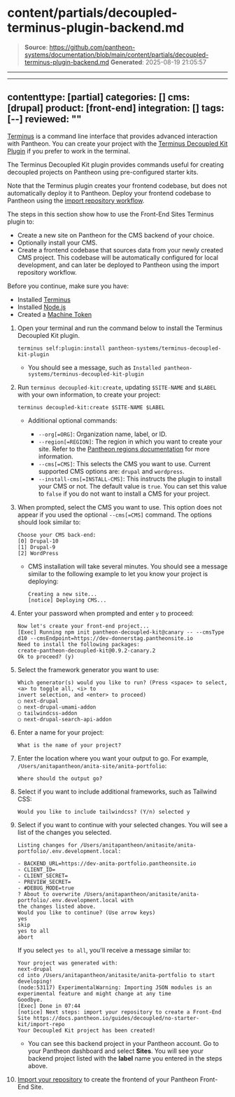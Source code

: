 # content/partials/decoupled-terminus-plugin-backend.md

> **Source**: https://github.com/pantheon-systems/documentation/blob/main/content/partials/decoupled-terminus-plugin-backend.md
> **Generated**: 2025-08-19 21:05:57

---

---
contenttype: [partial]
categories: []
cms: [drupal]
product: [front-end]
integration: []
tags: [--]
reviewed: ""
---

[Terminus](/terminus) is a command line interface that provides advanced interaction with Pantheon. You can create your project with the [Terminus Decoupled Kit Plugin](https://decoupledkit.pantheon.io/docs/backend-starters/terminus-decoupled-kit) if you prefer to work in the terminal.

The Terminus Decoupled Kit plugin provides commands useful for creating decoupled projects on Pantheon using pre-configured starter kits.

<Alert title="Note"  type="info" >

Note that the Terminus plugin creates your frontend codebase, but does not automatically deploy it to Pantheon. Deploy your frontend codebase to Pantheon using the [import repository workflow](/guides/decoupled/no-starter-kit/import-repo).

</Alert>

The steps in this section show how to use the Front-End Sites Terminus plugin to:

- Create a new site on Pantheon for the CMS backend of your choice.
- Optionally install your CMS.
- Create a frontend codebase that sources data from your newly created CMS project. This codebase will be automatically configured for local development, and can later be deployed to Pantheon using the import repository workflow.

Before you continue, make sure you have:

- Installed [Terminus](/terminus/install)
- Installed [Node.js](https://nodejs.org/en/download)
- Created a [Machine Token](/machine-tokens#create-a-machine-token)

1. Open your terminal and run the command below to install the Terminus Decoupled Kit plugin.

   ```bash{promptUser:user}
   terminus self:plugin:install pantheon-systems/terminus-decoupled-kit-plugin
   ```

   - You should see a message, such as `Installed pantheon-systems/terminus-decoupled-kit-plugin`

1. Run `terminus decoupled-kit:create`, updating `$SITE-NAME` and `$LABEL` with your own information, to create your project:

    ```bash{promptUser:user}
    terminus decoupled-kit:create $SITE-NAME $LABEL
    ```

    - Additional optional commands:

        - `--org[=ORG]`: Organization name, label, or ID.
        - `--region[=REGION]`: The region in which you want to create your site. Refer to the [Pantheon regions documentation](/regions) for more information.
        - `--cms[=CMS]`: This selects the CMS you want to use. Current supported CMS options are: `drupal` and `wordpress`.
        - `--install-cms[=INSTALL-CMS]`: This instructs the plugin to install your CMS or not. The default value is `true`. You can set this value to `false` if you do not want to install a CMS for your project.

1. When prompted, select the CMS you want to use. This option does not appear if you used the optional `--cms[=CMS]` command. The options should look similar to:

    ```bash{outputLine}
    Choose your CMS back-end:
    [0] Drupal-10
    [1] Drupal-9
    [2] WordPress
    ```

    - CMS installation will take several minutes. You should see a message similar to the following example to let you know your project is deploying:

      ```bash{outputLine}
      Creating a new site...
      [notice] Deploying CMS...
      ```

1. Enter your password when prompted and enter `y` to proceed:

    ```bash{outputLines}
    Now let's create your front-end project...
    [Exec] Running npm init pantheon-decoupled-kit@canary -- --cmsType d10 --cmsEndpoint=https://dev-donnerstag.pantheonsite.io
    Need to install the following packages:
    create-pantheon-decoupled-kit@0.9.2-canary.2
    Ok to proceed? (y)
    ```

1. Select the framework generator you want to use:

    ```bash{outputLines}
    Which generator(s) would you like to run? (Press <space> to select, <a> to toggle all, <i> to
    invert selection, and <enter> to proceed)
    ◯ next-drupal
    ◯ next-drupal-umami-addon
    ◯ tailwindcss-addon
    ◯ next-drupal-search-api-addon
    ```

1. Enter a name for your project:

    ```bash{outputLines}
    What is the name of your project?
    ```

1. Enter the location where you want your output to go. For example, `/Users/anitapantheon/anita-site/anita-portfolio`:

    ```bash{outputLines}
    Where should the output go?
    ```

1. Select if you want to include additional frameworks, such as Tailwind CSS:

    ```bash{outputLines}
    Would you like to include tailwindcss? (Y/n) selected y
    ```

1. Select if you want to continue with your selected changes. You will see a list of the changes you selected.

    ```bash{outputLines}
    Listing changes for /Users/anitapantheon/anitasite/anita-portfolio/.env.development.local:

    - BACKEND_URL=https://dev-anita-portfolio.pantheonsite.io
    - CLIENT_ID=
    - CLIENT_SECRET=
    - PREVIEW_SECRET=
    - #DEBUG_MODE=true
    ? About to overwrite /Users/anitapantheon/anitasite/anita-portfolio/.env.development.local with
    the changes listed above.
    Would you like to continue? (Use arrow keys)
    yes
    skip
    yes to all
    abort
    ```

    If you select `yes to all`, you'll receive a message similar to:

    ```bash{outputLines}
    Your project was generated with:
    next-drupal
    cd into /Users/anitapantheon/anitasite/anita-portfolio to start developing!
    (node:53117) ExperimentalWarning: Importing JSON modules is an experimental feature and might change at any time
    Goodbye.
    [Exec] Done in 07:44
    [notice] Next steps: import your repository to create a Front-End Site https://docs.pantheon.io/guides/decoupled/no-starter-kit/import-repo
    Your Decoupled Kit project has been created!
    ```

    - You can see this backend project in your Pantheon account. Go to your Pantheon dashboard and select **Sites**. You will see your backend project listed with the **label** name you entered in the steps above.

1. [Import your repository](/guides/decoupled/no-starter-kit/import-repo) to create the frontend of your Pantheon Front-End Site.
